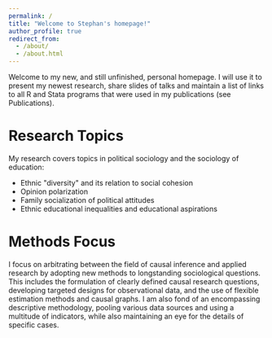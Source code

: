 ```yaml
---
permalink: /
title: "Welcome to Stephan's homepage!"
author_profile: true
redirect_from: 
  - /about/
  - /about.html
---
```


Welcome to my new, and still unfinished, personal homepage. I will use it to present my newest research, share slides of talks and maintain a list of links to all R and Stata programs that were used in my publications (see Publications).

Research Topics
======
My research covers topics in political sociology and the sociology of education:
- Ethnic "diversity" and its relation to social cohesion
- Opinion polarization
- Family socialization of political attitudes
- Ethnic educational inequalities and educational aspirations

Methods Focus
======
I focus on arbitrating between the field of causal inference and applied research by adopting new methods to longstanding sociological questions. This includes the formulation of clearly defined causal research questions, developing targeted designs for observational data, and the use of flexible estimation methods and causal graphs. I am also fond of an encompassing descriptive methodology, pooling various data sources and using a multitude of indicators, while also maintaining an eye for the details of specific cases.